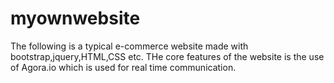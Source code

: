 # myownwebsite
 The following is a typical e-commerce website made with bootstrap,jquery,HTML,CSS etc.
 THe core features of the website is the use of Agora.io which is used for real time communication.

